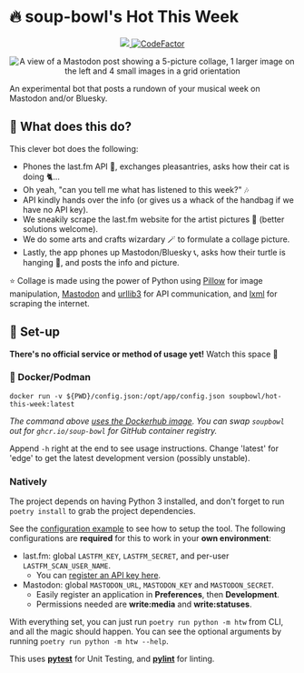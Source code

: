# 🔥 soup-bowl's Hot This Week

<p align="center">
 <a href="https://hub.docker.com/r/soupbowl/hot-this-week">
  <img src="https://img.shields.io/docker/pulls/soupbowl/hot-this-week?logo=docker&logoColor=white"/>
 </a>
 <a href="https://www.codefactor.io/repository/github/soup-bowl/hot-this-week">
  <img src="https://www.codefactor.io/repository/github/soup-bowl/hot-this-week/badge" alt="CodeFactor"/>
 </a>
</p>

<p align="center">
 <img src="https://user-images.githubusercontent.com/11209477/214368280-532459b4-eb5d-46f7-82cd-2913d4da1633.png" alt="A view of a Mastodon post showing a 5-picture collage, 1 larger image on the left and 4 small images in a grid orientation"/>
</p>

An experimental bot that posts a rundown of your musical week on Mastodon and/or Bluesky.

## 🤔 What does this do?

This clever bot does the following:
* Phones the last.fm API 📲, exchanges pleasantries, asks how their cat is doing 🐈...
* Oh yeah, "can you tell me what <user> has listened to this week?" 🎶
* API kindly hands over the info (or gives us a whack of the handbag if we have no API key).
* We sneakily scrape the last.fm website for the artist pictures 🤫 (better solutions welcome).
* We do some arts and crafts wizardary 🪄 to formulate a collage picture.
* Lastly, the app phones up Mastodon/Bluesky 📞, asks how their turtle is hanging 🐢, and posts the info and picture.

⭐ Collage is made using the power of Python using [Pillow][p-pillow] for image manipulation, [Mastodon][p-mstdn] and [urllib3][p-urllib3] for API communication, and [lxml][p-lxml] for scraping the internet.

## 🚀 Set-up

**There's no official service or method of usage yet!** Watch this space 👀
 
### 🐋 Docker/Podman

```
docker run -v ${PWD}/config.json:/opt/app/config.json soupbowl/hot-this-week:latest
```

*The command above [uses the Dockerhub image](https://hub.docker.com/r/soupbowl/hot-this-week). You can swap `soupbowl` out for `ghcr.io/soup-bowl` for GitHub container registry.*

Append `-h` right at the end to see usage instructions. Change 'latest' for 'edge' to get the latest development version (possibly unstable).

### Natively

The project depends on having Python 3 installed, and don't forget to run `poetry install` to grab the project dependencies.
 
See the [configuration example](/config.json.example) to see how to setup the tool. The following configurations are **required** for this to work in your **own environment**:

* last.fm: global `LASTFM_KEY`, `LASTFM_SECRET`, and per-user `LASTFM_SCAN_USER_NAME`.
  * You can [register an API key here](https://www.last.fm/api/account/create).
* Mastodon: global `MASTODON_URL`, `MASTODON_KEY` and `MASTODON_SECRET`.
  * Easily register an application in **Preferences**, then **Development**.
  * Permissions needed are **write:media** and **write:statuses**.

With everything set, you can just run `poetry run python -m htw` from CLI, and all the magic should happen. You can see the optional arguments by running `poetry run python -m htw --help`.

This uses **[pytest](https://docs.pytest.org/en/6.2.x/)** for Unit Testing, and **[pylint](https://pypi.org/project/pylint/)** for linting.

[p-pillow]: https://pypi.org/project/Pillow/
[p-mstdn]: https://github.com/halcy/Mastodon.py
[p-urllib3]: https://pypi.org/project/urllib3/
[p-lxml]: https://pypi.org/project/lxml/
